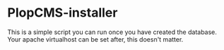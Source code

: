 PlopCMS-installer
=================

This is a simple script you can run once you have created the database.
Your apache virtualhost can be set after, this doesn't matter.
